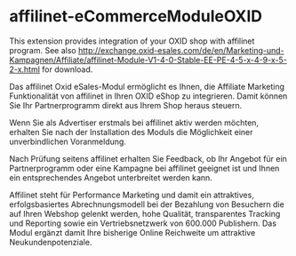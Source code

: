 # affilinet-eCommerceModuleOXID
This extension provides integration of your OXID shop with affilinet program.
See also http://exchange.oxid-esales.com/de/en/Marketing-und-Kampagnen/Affiliate/affilinet-Module-V1-4-0-Stable-EE-PE-4-5-x-4-9-x-5-2-x.html for download.

Das affilinet Oxid eSales-Modul ermöglicht es Ihnen, die Affiliate Marketing Funktionalität von affilinet in Ihren OXID eShop zu integrieren.  Damit können Sie Ihr Partnerprogramm direkt aus Ihrem Shop heraus steuern.

Wenn Sie als Advertiser erstmals bei affilinet aktiv werden möchten, erhalten Sie nach der Installation des Moduls die Möglichkeit einer unverbindlichen Voranmeldung. 

Nach Prüfung seitens affilinet erhalten Sie Feedback, ob Ihr Angebot für ein Partnerprogramm oder eine Kampagne bei affilinet geeignet ist und Ihnen ein entsprechendes Angebot unterbreitet werden kann.

Affilinet steht für Performance Marketing und damit ein attraktives, erfolgsbasiertes Abrechnungsmodell bei der Bezahlung von Besuchern die auf Ihren Webshop gelenkt werden, hohe Qualität, transparentes Tracking und Reporting sowie ein Vertriebsnetzwerk von 600.000 Publishern. Das Modul ergänzt damit Ihre bisherige Online Reichweite um attraktive Neukundenpotenziale.
